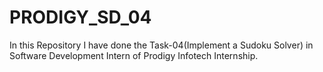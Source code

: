 # PRODIGY_SD_04
In this Repository I have done the Task-04(Implement a Sudoku Solver) in Software Development Intern of Prodigy Infotech Internship.
